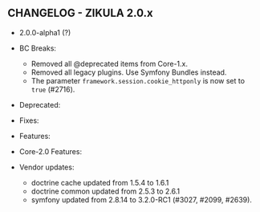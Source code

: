 CHANGELOG - ZIKULA 2.0.x
------------------------

* 2.0.0-alpha1 (?)

 - BC Breaks:
    - Removed all @deprecated items from Core-1.x.
    - Removed all legacy plugins. Use Symfony Bundles instead.
    - The parameter `framework.session.cookie_httponly` is now set to `true` (#2716).

 - Deprecated:

 - Fixes:

 - Features:

 - Core-2.0 Features:

 - Vendor updates:
    - doctrine cache updated from 1.5.4 to 1.6.1
    - doctrine common updated from 2.5.3 to 2.6.1
    - symfony updated from 2.8.14 to 3.2.0-RC1 (#3027, #2099, #2639).
